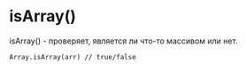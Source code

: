 # isArray()
isArray() - проверяет, является ли что-то массивом или нет.

    Array.isArray(arr) // true/false
